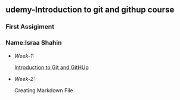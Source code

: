 ## udemy-Introduction to git and githup course
### First Assigiment

### Name:Israa Shahin

* _Week-1:_

    [Introduction to Git and GitHUp](https://github.com/Israashahin/Facoders.git)

 * _Week-2:_

    Creating Markdown File
